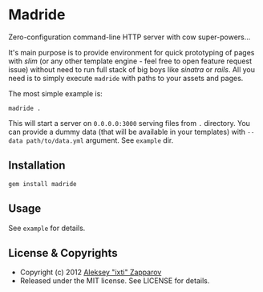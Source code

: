 Madride
=======

Zero-configuration command-line HTTP server with cow super-powers...

It's main purpose is to provide environment for quick prototyping of
pages with *slim* (or any other template engine - feel free to open
feature request issue) without need to run full stack of big boys like
*sinatra* or *rails*. All you need is to simply execute `madride` with
paths to your assets and pages.

The most simple example is:

    madride .

This will start a server on `0.0.0.0:3000` serving files from `.`
directory. You can provide a dummy data (that will be available in your
templates) with `--data path/to/data.yml` argument. See `example` dir.


Installation
------------

    gem install madride


Usage
-----

See `example` for details.


License & Copyrights
--------------------

* Copyright (c) 2012 [Aleksey "ixti" Zapparov](https://github.com/ixti)
* Released under the MIT license. See LICENSE for details.
